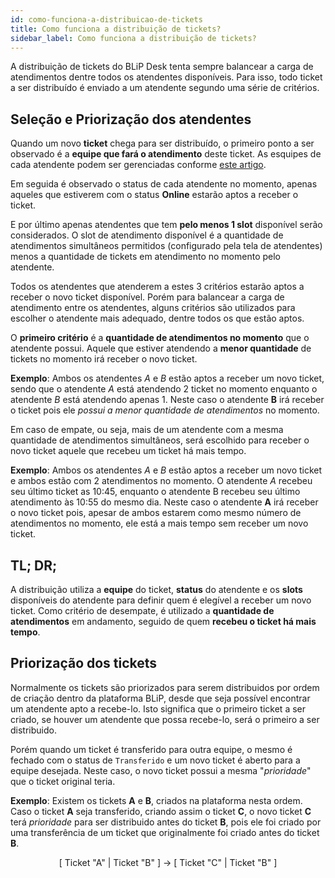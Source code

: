 ```yaml
---
id: como-funciona-a-distribuicao-de-tickets
title: Como funciona a distribuição de tickets?
sidebar_label: Como funciona a distribuição de tickets?
---
```


A distribuição de tickets do BLiP Desk tenta sempre balancear a carga de atendimentos dentre todos os atendentes disponíveis. Para isso, todo ticket a ser distribuído é enviado a um atendente segundo uma série de critérios.

## Seleção e Priorização dos atendentes
Quando um novo **ticket** chega para ser distribuído, o primeiro ponto a ser observado é a **equipe que fará o atendimento** deste ticket. As esquipes de cada atendente podem ser gerenciadas conforme [este artigo](https://help.blip.ai/docs/en/helpdesk/blipdesk/gerenciamento-equipes/).

Em seguida é observado o status de cada atendente no momento, apenas aqueles que estiverem com o status **Online** estarão aptos a receber o ticket.

E por último apenas atendentes que tem **pelo menos 1 slot** disponível serão considerados. O slot de atendimento disponível é a quantidade de atendimentos simultâneos permitidos (configurado pela tela de atendentes) menos a quantidade de tickets em atendimento no momento pelo atendente.

Todos os atendentes que atenderem a estes 3 critérios estarão aptos a receber o novo ticket disponível. Porém para balancear a carga de atendimento entre os atendentes, alguns critérios são utilizados para escolher o atendente mais adequado, dentre todos os que estão aptos.

O **primeiro critério** é a **quantidade de atendimentos no momento** que o atendente possui. Aquele que estiver atendendo a **menor quantidade** de tickets no momento irá receber o novo ticket.

**Exemplo**:
Ambos os atendentes *A* e *B* estão aptos a receber um novo ticket, sendo que o atendente *A* está atendendo 2 ticket no momento enquanto o atendente *B* está atendendo apenas 1. Neste caso o atendente **B** irá receber o ticket pois ele *possui a menor quantidade de atendimentos* no momento.

Em caso de empate, ou seja, mais de um atendente com a mesma quantidade de atendimentos simultâneos, será escolhido para receber o novo ticket aquele que recebeu um ticket há mais tempo.

**Exemplo**:
Ambos os atendentes *A* e *B* estão aptos a receber um novo ticket e ambos estão com 2 atendimentos no momento. O atendente *A* recebeu seu último ticket as 10:45, enquanto o atendente B recebeu seu último atendimento às 10:55 do mesmo dia. Neste caso o atendente **A** irá receber o novo ticket pois, apesar de ambos estarem como mesmo número de atendimentos no momento, ele está a mais tempo sem receber um novo ticket.

## TL; DR;
A distribuição utiliza a **equipe** do ticket, **status** do atendente e os **slots** disponíveis do atendente para definir quem é elegível a receber um novo ticket. Como critério de desempate, é utilizado a **quantidade de atendimentos** em andamento, seguido de quem **recebeu o ticket há mais tempo**.


## Priorização dos tickets

Normalmente os tickets são priorizados para serem distribuidos por ordem de criação dentro da plataforma BLiP, desde que seja possível encontrar um atendente apto a recebe-lo. Isto significa que o primeiro ticket a ser criado, se houver um atendente que possa recebe-lo, será o primeiro a ser distribuido.

Porém quando um ticket é transferido para outra equipe, o mesmo é fechado com o status de `Transferido` e um novo ticket é aberto para a equipe desejada. Neste caso, o novo ticket possui a mesma "*prioridade*" que o ticket original teria.

**Exemplo**:
Existem os tickets **A** e **B**, criados na plataforma nesta ordem. Caso o ticket **A** seja transferido, criando assim o ticket **C**, o novo ticket **C** terá *prioridade* para ser distribuido antes do ticket **B**, pois ele foi criado por uma transferência de um ticket que originalmente foi criado antes do ticket **B**.

<center>[ Ticket "A" | Ticket "B" ] -> [ Ticket "C" | Ticket "B" ]</center>

<!-- Rating frame -->
<script type="text/javascript" src="/scripts/rating.js"></script>